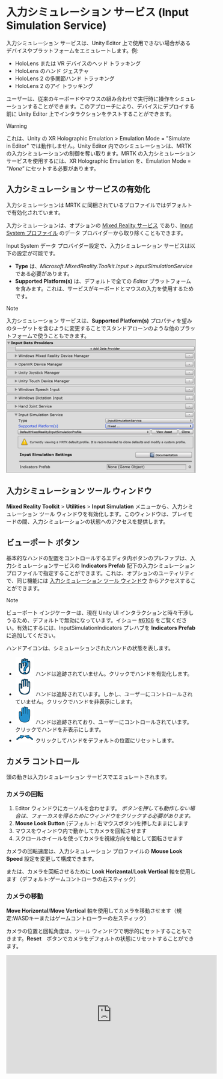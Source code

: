 # 入力シミュレーション サービス (Input Simulation Service)

入力シミュレーション サービスは、Unity Editor 上で使用できない場合があるデバイスやプラットフォームをエミュレートします。例:

* HoloLens または VR デバイスのヘッド トラッキング
* HoloLens のハンド ジェスチャ
* HoloLens 2 の多関節ハンド トラッキング
* HoloLens 2 のアイ トラッキング

ユーザーは、従来のキーボードやマウスの組み合わせで実行時に操作をシミュレーションすることができます。このアプローチにより、デバイスにデプロイする前に Unity Editor 上でインタラクションをテストすることができます。

> [!WARNING]
> これは、Unity の XR Holographic Emulation > Emulation Mode = "Simulate in Editor" では動作しません。Unity Editor 内でのシミュレーションは、MRTK の入力シミュレーションの制御を奪い取ります。MRTK の入力シミュレーション サービスを使用するには、XR Holographic Emulation を、Emulation Mode = *"None"* にセットする必要があります。

## 入力シミュレーション サービスの有効化

入力シミュレーションは MRTK に同梱されているプロファイルではデフォルトで有効化されています。

入力シミュレーションは、オプションの [Mixed Reality サービス](../MixedRealityServices.md) であり、[Input System プロファイル](../Input/InputProviders.md) のデータ プロバイダーから取り除くこともできます。

Input System データ プロバイダー設定で、入力シミュレーション サービスは以下の設定が可能です。

* **Type** は、*Microsoft.MixedReality.Toolkit.Input > InputSimulationService* である必要があります。
* **Supported Platform(s)** は、デフォルトで全ての *Editor* プラットフォームを含みます。これは、サービスがキーボードとマウスの入力を使用するためです。

> [!NOTE]
> 入力シミュレーション サービスは、**Supported Platform(s)** プロパティを望みのターゲットを含むように変更することでスタンドアローンのような他のプラットフォームで使うこともできます。
> ![Input Simulation Supported Platforms](../../Documentation/Images/InputSimulation/InputSimulationSupportedPlatforms.gif)


## 入力シミュレーション ツール ウィンドウ

**Mixed Reality Toolkit** > **Utilities** > **Input Simulation** メニューから、入力シミュレーション ツール ウィンドウを有効化します。このウィンドウは、プレイモードの間、入力シミュレーションの状態へのアクセスを提供します。

## ビューポート ボタン

基本的なハンドの配置をコントロールするエディタ内ボタンのプレファブは、入力シミュレーションサービスの **Indicators Prefab** 配下の入力シミュレーション プロファイルで指定することができます。これは、オプションのユーティリティで、同じ機能には [入力シミュレーション ツール ウィンドウ](#入力シミュレーション-ツール-ウィンドウ) からアクセスすることができます。

> [!NOTE]
> ビューポート インジケーターは、現在 Unity UI インタラクションと時々干渉しうるため、デフォルトで無効になっています。イシュー [#6106](https://github.com/microsoft/MixedRealityToolkit-Unity/issues/6106) をご覧ください。有効にするには、InputSimulationIndicators プレハブを **Indicators Prefab** に追加してください。

ハンドアイコンは、シミュレーションされたハンドの状態を表します。

* ![Untracked hand icon](../../Documentation/Images/InputSimulation/MRTK_InputSimulation_HandIndicator_Untracked.png) ハンドは追跡されていません。クリックでハンドを有効化します。
* ![Tracked hand icon](../../Documentation/Images/InputSimulation/MRTK_InputSimulation_HandIndicator_Tracked.png "Tracked hand icon") ハンドは追跡されています。しかし、ユーザーにコントロールされていません。クリックでハンドを非表示にします。
* ![Controlled hand icon](../../Documentation/Images/InputSimulation/MRTK_InputSimulation_HandIndicator_Controlled.png "Controlled hand icon") ハンドは追跡されており、ユーザーにコントロールされています。クリックでハンドを非表示にします。
* ![Reset hand icon](../../Documentation/Images/InputSimulation/MRTK_InputSimulation_HandIndicator_Reset.png "Reset hand icon") クリックしてハンドをデフォルトの位置にリセットします。

## カメラ コントロール

頭の動きは入力シミュレーション サービスでエミュレートされます。

### カメラの回転

1. Editor ウィンドウにカーソルを合わせます。
    *ボタンを押しても動作しない場合は、フォーカスを得るためにウィンドウをクリックする必要があります。*
1. **Mouse Look Button** (デフォルト: 右マウスボタン)を押したままにします
1. マウスをウィンドウ内で動かしてカメラを回転させます
1. スクロールホイールを使ってカメラを視線方向を軸として回転させます

カメラの回転速度は、入力シミュレーション プロファイルの **Mouse Look Speed** 設定を変更して構成できます。

または、カメラを回転させるために **Look Horizo​​ntal**/**Look Vertical** 軸を使用します（デフォルト:ゲームコントローラの右スティック）

### カメラの移動

**Move Horizontal**/**Move Vertical** 軸を使用してカメラを移動させます（規定:WASDキーまたはゲームコントローラーの左スティック）

カメラの位置と回転角度は、ツール ウィンドウで明示的にセットすることもできます。**Reset**　ボタンでカメラをデフォルトの状態にリセットすることができます。

<iframe width="560" height="315" src="https://www.youtube.com/embed/Z7L4I1ET7GU" class="center" frameborder="0" allow="accelerometer; encrypted-media; gyroscope; picture-in-picture" allowfullscreen />

## ハンド シミュレーション

入力シミュレーション サービスは、ハンド デバイスをサポートします。バーチャル ハンドは、ボタンやグラブ可能オブジェクトなどの、通常のハンド デバイスをサポートしたオブジェクトとインタラクションできます。

### ハンド シミュレーション モード

[入力シミュレーション ツール ウィンドウ](#入力シミュレーション-ツール-ウィンドウ) 内で、 **Hand Simulation Mode** は、２つの異なる入力モデルの切り替えを行います。
デフォルトのモードは入力シミュレーション プロファイルでもセットできます。

* *Articulated Hands*: 関節の位置のデータを持った多関節ハンドをシミュレートします

   HoloLens 2 のインタラクション モデルをエミュレートします

   このモードでは、ハンドの正確な位置やタッチに基づいたインタラクションをシミュレートできます

* *Gestures*: Air Tap や基本的なジェスチャを持ったシンプルなハンドをシミュレートします

  [HoloLens interaction model](https://docs.microsoft.com/windows/mixed-reality/gestures) をエミュレートします。

   フォーカスは視線ポインターを使ってコントロールします。*Air Tap* ジェスチャでボタンと対話します

### ハンドの動きのコントロール

**Left/Right Hand Control Key** （デフォルト: *左 Shift* が左ハンド、*Space* が右ハンド）を押し続けてそれぞれのハンドをコントロールします。操作キーを押し続けている間、ハンドが表示されます。操作キーが押されなくなると、短い **Hand Hide Timeout** の後にハンドは表示されなくなります。


ハンドは[入力シミュレーション ツール ウィンドウ](#入力シミュレーション-ツール-ウィンドウ)内、または **Toggle Left/Right Hand Key** （デフォルト: *T* が左ハンド、*Y* が右ハンド）を押すことで、永続的に表示を切り替えられます。Toggle キーを再度押すと、再度ハンドの表示を消すことができます。

マウスの動きは、ビュー内でハンドの動きとなります。ハンドは、**mouse wheel** を使ってカメラから遠ざけたり近づけたりすることができます。

マウスを使用してハンドを回転させるには、**Left / Right Hand Control Key**（*左 Shift* か *Space*）*と* **Hand Rotate Button**（デフォルト: *ctrl* ボタン）の両方を押し、マウスを動かしてハンドを回転させます。入力シミュレーション プロファイルの **Mouse Hand Rotation Speed** 設定を変更することにより、ハンドの回転速度を設定できます。

全てのハンドの配置（ハンドをデフォルトの状態にリセットすることも含む）は[入力シミュレーション ツール ウィンドウ](#入力シミュレーション-ツール-ウィンドウ)でも変更することができます。

### 追加のプロファイル設定

* **Hand Depth Multiplier** は、マウス スクロール ホイールの深さの動きの感度を制御します。数値を大きくすると、ハンドのズームが速くなります。
* **Default Hand Distance** は、カメラからのハンドの初期距離です。 **Reset** ボタンのハンドをクリックすると、ハンドもこの距離に配置されます。
* **Hand Jitter Amount** は、ランダムな動きをハンドに追加します。この機能を使用して、デバイス上の不正確なハンドの追跡をシミュレートし、ノイズの多い入力でインタラクションが適切に機能することを確認できます。

<iframe width="560" height="315" src="https://www.youtube.com/embed/uRYfwuqsjBQ" class="center" frameborder="0" allow="accelerometer; encrypted-media; gyroscope; picture-in-picture" allowfullscreen />

### ハンド ジェスチャ

ピンチ、グラブ、指差しなどのハンド ジェスチャをシミュレートできます。

1. 最初に、 **Left/Right Hand Control Key** (*左 Shift* か *Space*) を使ってハンドを有効にしてください。

   別の方法としては、Toggle キー (*T* か *Y*) を使ってハンドの on/off を切り替えることもできます。

2. 操作の間、マウスのボタンを押し続けることによってハンド ジェスチャを実行することができます。

*Left/Middle/Right Mouse Hand Gesture* 設定を使用して、それぞれのマウスのボタンを、ハンドの形が異なるジェスチャにマップすることができます。 *Default Hand Gesture* は、どのボタンも押されていないときのハンドの形です。

> [!NOTE]
> *Pinch* ジェスチャは、この時点では "Select" アクションを発生させる唯一のジェスチャです

### 片手での操作

1. **Left/Right Hand Control Key** (*左 Shift* か *Space*) を押し続けてください
2. オブジェクトをポイントしてください
3. マウスのボタンを押し続けるとピンチ操作となります
4. マウスでオブジェクトを動かしてください
5. マウスのボタンを離すと操作が終了します

<iframe width="560" height="315" src="https://www.youtube.com/embed/rM0xaHam6wM" class="center" frameborder="0" allow="accelerometer; encrypted-media; gyroscope; picture-in-picture" allowfullscreen />

### 両手での操作

オブジェクトを両手で操作するには、ハンドを永続化するモードが推奨されます

1. Toggle キー（*T/Y*）を押すことで両手の表示を切り替えることができます
1. １回に１つのハンドを操作します
    1. **Space** を押し続けて右ハンドを操作します
    1. グラブしたいオブジェクトにハンドを動かします
    1. **マウスの左クリック**を押して *Pinch* ジェスチャを有効にします。永続化モードではマウスのボタンを離すまでジェスチャが有効になります
1. 同じ手順をもう片方のハンドで繰り返します。同じオブジェクトの別のポイントをグラブします
1. これで両手で同じオブジェクトをグラブした状態になるので、どちらかのハンドを動かして両手での操作を行います

<iframe width="560" height="315" src="https://www.youtube.com/embed/Qol5OFNfN14" class="center" frameborder="0" allow="accelerometer; encrypted-media; gyroscope; picture-in-picture" allowfullscreen />

### GGV (Gaze, Gesture, and Voice) インタラクション

デフォルトで、GGV インタラクションはエディター内でシーンに多関節ハンドがない間有効になります。

1. カメラを回転させて、視線カーソルをインタラクション可能なオブジェクトにポイントします（マウスの右クリックを使用）
1. **マウスの左クリック** を押し続けてインタラクションします
1. 再度カメラを回転させてオブジェクトを操作します

Input Simulation Profile の中の *Is Hand Free Input Enabled* オプションを切り替えることで、無効にすることもできます。

さらに、GGV インタラクションでシミュレーション ハンドを使うこともできます。

1. [Input Simulation Profile](#入力シミュレーション-サービスの有効化) で、**Hand Simulation Mode** を *Gestures* にすることにより、GGV のシミュレーションを有効にします
1. カメラを回転させて、視線カーソルをインタラクション可能なオブジェクトにポイントします（マウスの右クリックを使用）
1. **Space** を押し続けて、右ハンドを操作します
1. **マウスの左クリック** を押し続けてインタラクションします
1. マウスを使ってオブジェクトを移動させます
1. マウスのクリックを放し、インタラクションを停止します

<iframe width="560" height="315" src="https://www.youtube.com/embed/6841rRMdqWw" class="center" frameborder="0" allow="accelerometer; encrypted-media; gyroscope; picture-in-picture" allowfullscreen />

### アイ トラッキング

[Eye tracking simulation](../EyeTracking/EyeTracking_BasicSetup.md#simulating-eye-tracking-in-the-unity-editor) は、[Input Simulation Profile](#enabling-the-input-simulation-service) の **Simulate Eye Position** オプションをチェックすることで有効になります。これは GGV スタイルのインタラクションでは使用すべきではありません（ですので、 **Hand Simulation Mode** が *Articulated* にセットされていることを確認してください）

## 関連項目

- [Input System プロファイル](../Input/InputProviders.md)
